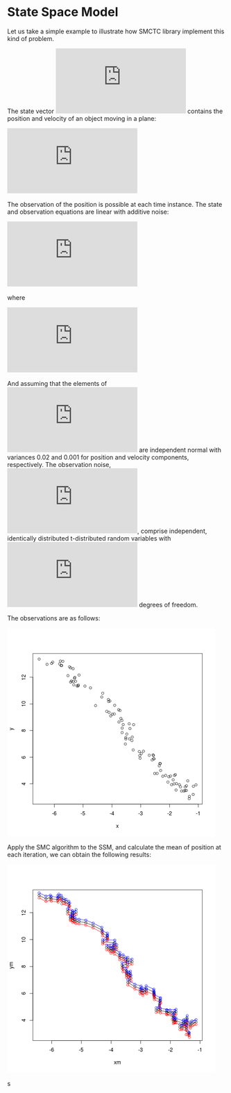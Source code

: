 # State Space Model

Let us take a simple example to illustrate how SMCTC library implement this kind of problem.

The state vector ![](https://latex.codecogs.com/gif.latex?X_n) contains the position and velocity of an object moving in a plane:

![](https://latex.codecogs.com/gif.latex?X_n%3D%28s_n%5Ex%2Cu_n%5Ex%2Cs_n%5Ey%2Cu_n%5Ey%29)

The observation of the position is possible at each time instance. The state and observation equations are linear with additive noise:

![](https://latex.codecogs.com/gif.latex?%5Cbegin%7Barray%7D%7Bccc%7D%20X_n%20%26%3D%26%20AX_%7Bn-1%7D%20&plus;V_n%5C%5C%20Y_n%20%26%3D%26%20BX_n%20&plus;%20%5Calpha%20W_n%20%5Cend%7Barray%7D)

where

![](https://latex.codecogs.com/gif.latex?A%20%3D%20%5Cleft%5B%20%5Cbegin%7Barray%7D%7Bcccc%7D%201%20%26%20%5CDelta%20%26%200%20%26%200%5C%5C%200%20%26%201%20%26%200%20%26%200%5C%5C%200%20%26%200%20%26%201%20%26%20%5CDelta%5C%5C%200%20%26%200%20%26%200%20%26%201%20%5Cend%7Barray%7D%20%5Cright%5D%20%5Cqquad%20B%20%3D%20%5Cleft%5B%20%5Cbegin%7Barray%7D%7Bcccc%7D%201%20%26%200%20%26%200%20%260%5C%5C%200%20%26%200%20%26%201%20%26%200%20%5Cend%7Barray%7D%20%5Cright%20%5D%20%5Cqquad%20%5Calpha%20%3D%200.1)

And assuming that the elements of ![](https://latex.codecogs.com/gif.latex?V_n) are independent normal with variances 0.02 and 0.001 for position and velocity components, respectively. The observation noise, ![](https://latex.codecogs.com/gif.latex?W_n), comprise independent, identically distributed t-distributed random variables with ![](https://latex.codecogs.com/gif.latex?%5Cnu%3D10) degrees of freedom.


The observations are as follows:

![](observation.png)

Apply the SMC algorithm to the SSM, and calculate the mean of position at each iteration, we can obtain the following results:

![](res.png)

s
